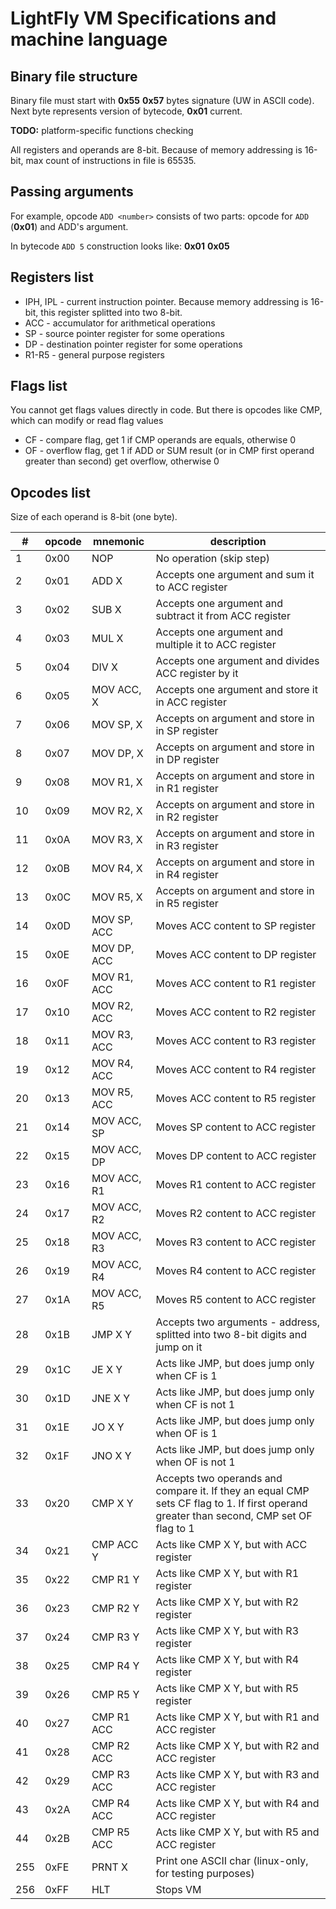 # LightFly VM Specifications and machine language
## Binary file structure
Binary file must start with **0x55** **0x57** bytes signature (UW in ASCII code). 
Next byte represents version of bytecode, **0x01** current.

**TODO:** platform-specific functions checking

All registers and operands are 8-bit.
Because of memory addressing is 16-bit, max count of instructions in file is 65535.
## Passing arguments
For example, opcode `ADD <number>` consists of two parts: opcode for `ADD` (**0x01**) and ADD's argument.

In bytecode `ADD 5` construction looks like:
**0x01** **0x05**

## Registers list
* IPH, IPL - current instruction pointer. Because memory addressing is 16-bit, this register splitted into two 8-bit.
* ACC - accumulator for arithmetical operations
* SP - source pointer register for some operations
* DP - destination pointer register for some operations
* R1-R5 - general purpose registers

## Flags list
You cannot get flags values directly in code. But there is opcodes like CMP, which can modify or read flag values
* CF - compare flag, get 1 if CMP operands are equals, otherwise 0
* OF - overflow flag, get 1 if ADD or SUM result (or in CMP first operand greater than second) 
get overflow, otherwise 0

## Opcodes list
Size of each operand is 8-bit (one byte).

| # | opcode | mnemonic | description |
| --- | --- | --- | --- |
| 1 | 0x00 | NOP | No operation (skip step) 
| 2 | 0x01 | ADD X | Accepts one argument and sum it to ACC register |
| 3 | 0x02 | SUB X | Accepts one argument and subtract it from ACC register |
| 4 | 0x03 | MUL X | Accepts one argument and multiple it to ACC register |
| 5 | 0x04 | DIV X | Accepts one argument and divides ACC register by it |
| 6 | 0x05 | MOV ACC, X | Accepts one argument and store it in ACC register |
| 7 | 0x06 | MOV SP, X | Accepts on argument and store in in SP register |
| 8 | 0x07 | MOV DP, X | Accepts on argument and store in in DP register |
| 9 | 0x08 | MOV R1, X | Accepts on argument and store in in R1 register |
| 10 | 0x09 | MOV R2, X | Accepts on argument and store in in R2 register |
| 11 | 0x0A | MOV R3, X | Accepts on argument and store in in R3 register |
| 12 | 0x0B | MOV R4, X | Accepts on argument and store in in R4 register |
| 13 | 0x0C | MOV R5, X | Accepts on argument and store in in R5 register |
| 14 | 0x0D | MOV SP, ACC | Moves ACC content to SP register |
| 15 | 0x0E | MOV DP, ACC | Moves ACC content to DP register |
| 16 | 0x0F | MOV R1, ACC | Moves ACC content to R1 register |
| 17 | 0x10 | MOV R2, ACC | Moves ACC content to R2 register |
| 18 | 0x11 | MOV R3, ACC | Moves ACC content to R3 register |
| 19 | 0x12 | MOV R4, ACC | Moves ACC content to R4 register |
| 20 | 0x13 | MOV R5, ACC | Moves ACC content to R5 register |
| 21 | 0x14 | MOV ACC, SP | Moves SP content to ACC register |
| 22 | 0x15 | MOV ACC, DP | Moves DP content to ACC register |
| 23 | 0x16 | MOV ACC, R1 | Moves R1 content to ACC register |
| 24 | 0x17 | MOV ACC, R2 | Moves R2 content to ACC register |
| 25 | 0x18 | MOV ACC, R3 | Moves R3 content to ACC register |
| 26 | 0x19 | MOV ACC, R4 | Moves R4 content to ACC register |
| 27 | 0x1A | MOV ACC, R5 | Moves R5 content to ACC register |
| 28 | 0x1B | JMP X Y| Accepts two arguments - address, splitted into two 8-bit digits and jump on it |
| 29 | 0x1C | JE X Y | Acts like JMP, but does jump only when CF is 1 |
| 30 | 0x1D | JNE X Y | Acts like JMP, but does jump only when CF is not 1 |
| 31 | 0x1E | JO X Y | Acts like JMP, but does jump only when OF is 1 |
| 32 | 0x1F | JNO X Y | Acts like JMP, but does jump only when OF is not 1 |
| 33 | 0x20 | CMP X Y | Accepts two operands and compare it. If they an equal CMP sets CF flag to 1. If first operand greater than second, CMP set OF flag to 1 |
| 34 | 0x21 | CMP ACC Y | Acts like CMP X Y, but with ACC register |
| 35 | 0x22 | CMP R1 Y | Acts like CMP X Y, but with R1 register |
| 36 | 0x23 | CMP R2 Y | Acts like CMP X Y, but with R2 register |
| 37 | 0x24 | CMP R3 Y | Acts like CMP X Y, but with R3 register |
| 38 | 0x25 | CMP R4 Y | Acts like CMP X Y, but with R4 register |
| 39 | 0x26 | CMP R5 Y | Acts like CMP X Y, but with R5 register |
| 40 | 0x27 | CMP R1 ACC | Acts like CMP X Y, but with R1 and ACC register |
| 41 | 0x28 | CMP R2 ACC | Acts like CMP X Y, but with R2 and ACC register |
| 42 | 0x29 | CMP R3 ACC | Acts like CMP X Y, but with R3 and ACC register |
| 43 | 0x2A | CMP R4 ACC | Acts like CMP X Y, but with R4 and ACC register |
| 44 | 0x2B | CMP R5 ACC | Acts like CMP X Y, but with R5 and ACC register |
| 255 | 0xFE | PRNT X | Print one ASCII char (linux-only, for testing purposes) |
| 256 | 0xFF | HLT | Stops VM |